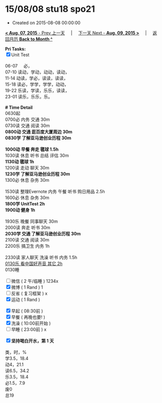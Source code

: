 # 15/08/08 stu18 spo21

- Created on 2015-08-08 00:00:00

[**< Aug. 07, 2015** - Prev 上一天](/lifelogs/2015/08/d07.md) &nbsp; &nbsp; | &nbsp; &nbsp; [下一天 Next - **Aug. 09, 2015 >**](/lifelogs/2015/08/d09.md) &nbsp; &nbsp; |  &nbsp; &nbsp; [返回月历 **Back to Month ^**](/lifelogs/2015/08/index.md)
<br/><div><strong>Pri Tasks:</strong></div><div><input checked="true" type="checkbox"/>Unit Test</div><div><br/></div><div>06-07     必，</div><div>07-10 读动，学动，动动，读动，</div><div>11-14 动读，学必，读读，读读，</div><div>15-18 读必，学学，学学，动动，</div><div>19-22 乐读，学读，乐乐，读读，</div><div>23-01 读乐，乐乐，乐。</div><div><br/></div><div><b># Time Detail</b></div><div>0630起</div><div>0700必 内务 交通 30m</div><div>0730读 交通 阅读 30m</div><div><b>0800动 交通 逛百度大厦周边 30m</b></div><div><b>0830学 了解亚马逊创业历程 30m</b></div><div><b><br/></b></div><div><b>1000动 早餐 奔走 毽球 1.5h</b></div><div>1030读 休息 听书 总结 评估 30m</div><div><b>1130动 毽球 1h</b></div><div>1200读 走动 聊天 30m</div><div><b>1230学 了解亚马逊创业历程 30m</b></div><div>1300必 休息 杂务 30m</div><div><br/></div><div>1530读 整理Evernote 内务 午餐 听书 购日用品 2.5h</div><div>1600必 休息 杂务 30m</div><div><strong>1800学 UnitTest 2</strong><strong>h</strong></div><div><b>1900动 健身 1h</b></div><div><br/></div><div>1930乐 晚餐 同事聊天 30m</div><div>2000读 奔走 听书 30m</div><div><b>2030学 交通 了解亚马逊创业历程 30m</b></div><div>2100读 交通 阅读 30m</div><div>2200乐 搞卫生 内务 1h</div><div><br/></div><div>2330读 家人聊天 洗澡 听书 内务 1.5h</div><div><u>0130乐 看中国好声音 其它 2h</u></div><div>0130睡</div><div><br/></div><div><input type="checkbox"/>微信 ( 2 午/临睡 ) 1234x</div><div><input checked="true" type="checkbox"/>微博 ( 1 Rand ) 1</div><div><input type="checkbox"/>反省 ( 复习框架 ) x</div><div><input checked="true" type="checkbox"/>运动 ( 1 Rand ) </div><div><br/></div><div><input checked="true" type="checkbox"/>早起 ( 08:30前 ) </div><div><input checked="true" type="checkbox"/>早餐 ( 再晚也要! ) </div><div><input checked="true" type="checkbox"/>洗澡 ( 10:00前开始 ) <br/></div><div><input type="checkbox"/>早睡 ( 23:00前 ) x</div><div><b><br/></b></div><div><b><input checked="true" type="checkbox"/>坚持喝白开水，第 1 天</b></div><div><br clear="none"/></div><div>类，时，%</div><div>学3.5，18.4</div><div>动4，21.1</div><div>读6.5，34.2</div><div>乐3.5，18.4<br clear="none"/>必1.5，7.9</div><div>废0</div><div>总19</div>
